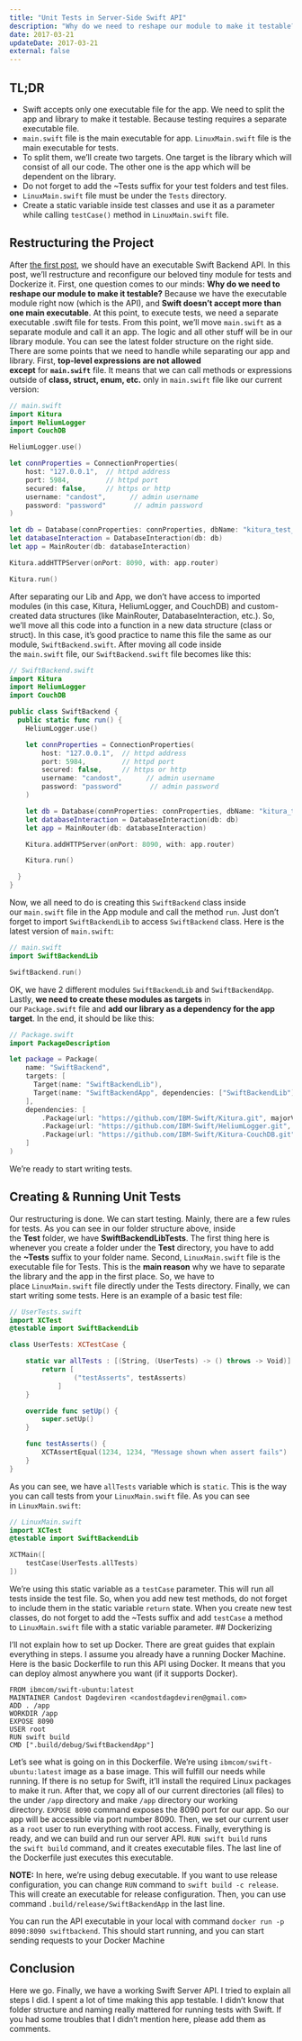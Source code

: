 ```yaml
---
title: "Unit Tests in Server-Side Swift API"
description: "Why do we need to reshape our module to make it testable?"
date: 2017-03-21
updateDate: 2017-03-21
external: false
---
```


## TL;DR

- Swift accepts only one executable file for the app. We need to split the app and library to make it testable. Because testing requires a separate executable file.
- `main.swift` file is the main executable for app. `LinuxMain.swift` file is the main executable for tests.
- To split them, we’ll create two targets. One target is the library which will consist of all our code. The other one is the app which will be dependent on the library.
- Do not forget to add the ~Tests suffix for your test folders and test files.
- `LinuxMain.swift` file must be under the `Tests` directory.
- Create a static variable inside test classes and use it as a parameter while calling `testCase()` method in `LinuxMain.swift` file.

## Restructuring the Project

After [the first post](/new-horizons-with-server-side-swift/), we should have an executable Swift Backend API. In this post, we’ll restructure and reconfigure our beloved tiny module for tests and Dockerize it. First, one question comes to our minds: **Why do we need to reshape our module to make it testable?** Because we have the executable module right now (which is the API), and **Swift doesn’t accept more than one main executable**. At this point, to execute tests, we need a separate executable .swift file for tests. From this point, we’ll move `main.swift` as a separate module and call it an app. The logic and all other stuff will be in our library module. You can see the latest folder structure on the right side. There are some points that we need to handle while separating our app and library. First, **top-level expressions are not allowed except** for **`main.swift`** file. It means that we can call methods or expressions outside of **class, struct, enum, etc.** only in `main.swift` file like our current version:

```swift
// main.swift
import Kitura
import HeliumLogger
import CouchDB

HeliumLogger.use()

let connProperties = ConnectionProperties(
    host: "127.0.0.1",  // httpd address
    port: 5984,         // httpd port
    secured: false,     // https or http
    username: "candost",      // admin username
    password: "password"       // admin password
)

let db = Database(connProperties: connProperties, dbName: "kitura_test_db")
let databaseInteraction = DatabaseInteraction(db: db)
let app = MainRouter(db: databaseInteraction)

Kitura.addHTTPServer(onPort: 8090, with: app.router)

Kitura.run()
```

After separating our Lib and App, we don’t have access to imported modules (in this case, Kitura, HeliumLogger, and CouchDB) and custom-created data structures (like MainRouter, DatabaseInteraction, etc.). So, we’ll move all this code into a function in a new data structure (class or struct). In this case, it’s good practice to name this file the same as our module, `SwiftBackend.swift`. After moving all code inside the `main.swift` file, our `SwiftBackend.swift` file becomes like this:

```swift
// SwiftBackend.swift
import Kitura
import HeliumLogger
import CouchDB

public class SwiftBackend {
  public static func run() {
    HeliumLogger.use()

    let connProperties = ConnectionProperties(
        host: "127.0.0.1",  // httpd address
        port: 5984,         // httpd port
        secured: false,     // https or http
        username: "candost",      // admin username
        password: "password"       // admin password
    )

    let db = Database(connProperties: connProperties, dbName: "kitura_test_db")
    let databaseInteraction = DatabaseInteraction(db: db)
    let app = MainRouter(db: databaseInteraction)

    Kitura.addHTTPServer(onPort: 8090, with: app.router)

    Kitura.run()

  }
}
```

Now, we all need to do is creating this `SwiftBackend` class inside our `main.swift` file in the App module and call the method `run`. Just don’t forget to import `SwiftBackendLib` to access `SwiftBackend` class. Here is the latest version of `main.swift`:

```swift
// main.swift
import SwiftBackendLib

SwiftBackend.run()
```

OK, we have 2 different modules `SwiftBackendLib` and `SwiftBackendApp`. Lastly, **we need to create these modules as targets** in our `Package.swift` file and **add our library as a dependency for the app target**. In the end, it should be like this:

```swift
// Package.swift
import PackageDescription

let package = Package(
    name: "SwiftBackend",
    targets: [
      Target(name: "SwiftBackendLib"),
      Target(name: "SwiftBackendApp", dependencies: ["SwiftBackendLib"])
    ],
    dependencies: [
        .Package(url: "https://github.com/IBM-Swift/Kitura.git", majorVersion: 1, minor: 4),
        .Package(url: "https://github.com/IBM-Swift/HeliumLogger.git", majorVersion: 1, minor: 4),
        .Package(url: "https://github.com/IBM-Swift/Kitura-CouchDB.git", majorVersion: 1, minor: 4)
    ]
)
```

We’re ready to start writing tests.

## Creating & Running Unit Tests

Our restructuring is done. We can start testing. Mainly, there are a few rules for tests. As you can see in our folder structure above, inside the **Test** folder, we have **SwiftBackendLibTests**. The first thing here is whenever you create a folder under the **Test** directory, you have to add the **~Tests** suffix to your folder name. Second, `LinuxMain.swift` file is the executable file for Tests. This is the **main reason** why we have to separate the library and the app in the first place. So, we have to place `LinuxMain.swift` file directly under the Tests directory. Finally, we can start writing some tests. Here is an example of a basic test file:

```swift
// UserTests.swift
import XCTest
@testable import SwiftBackendLib

class UserTests: XCTestCase {

    static var allTests : [(String, (UserTests) -> () throws -> Void)] {
        return [
                ("testAsserts", testAsserts)
            ]
    }

    override func setUp() {
        super.setUp()
    }

    func testAsserts() {
        XCTAssertEqual(1234, 1234, "Message shown when assert fails")
    }
}
```

As you can see, we have `allTests` variable which is `static`. This is the way you can call tests from your `LinuxMain.swift` file. As you can see in `LinuxMain.swift`:

```swift
// LinuxMain.swift
import XCTest
@testable import SwiftBackendLib

XCTMain([
    testCase(UserTests.allTests)
])
```

We’re using this static variable as a `testCase` parameter. This will run all tests inside the test file. So, when you add new test methods, do not forget to include them in the static variable `return` state. When you create new test classes, do not forget to add the ~Tests suffix and add `testCase` a method to `LinuxMain.swift` file with a static variable parameter. ## Dockerizing

I’ll not explain how to set up Docker. There are great guides that explain everything in steps. I assume you already have a running Docker Machine. Here is the basic Dockerfile to run this API using Docker. It means that you can deploy almost anywhere you want (if it supports Docker).

```
FROM ibmcom/swift-ubuntu:latest
MAINTAINER Candost Dagdeviren <candostdagdeviren@gmail.com>
ADD . /app
WORKDIR /app
EXPOSE 8090
USER root
RUN swift build
CMD [".build/debug/SwiftBackendApp"]
```

Let’s see what is going on in this Dockerfile. We’re using `ibmcom/swift-ubuntu:latest` image as a base image. This will fulfill our needs while running. If there is no setup for Swift, it’ll install the required Linux packages to make it run. After that, we copy all of our current directories (all files) to the under `/app` directory and make `/app` directory our working directory. `EXPOSE 8090` command exposes the 8090 port for our app. So our app will be accessible via port number 8090. Then, we set our current user as a `root` user to run everything with root access. Finally, everything is ready, and we can build and run our server API. `RUN swift build` runs the `swift build` command, and it creates executable files. The last line of the Dockerfile just executes this executable.

**NOTE:** In here, we’re using debug executable. If you want to use release configuration, you can change `RUN` command to `swift build -c release`. This will create an executable for release configuration. Then, you can use command `.build/release/SwiftBackendApp` in the last line.

You can run the API executable in your local with command `docker run -p 8090:8090 swiftbackend`. This should start running, and you can start sending requests to your Docker Machine

## Conclusion

Here we go. Finally, we have a working Swift Server API. I tried to explain all steps I did. I spent a lot of time making this app testable. I didn’t know that folder structure and naming really mattered for running tests with Swift. If you had some troubles that I didn’t mention here, please add them as comments.
